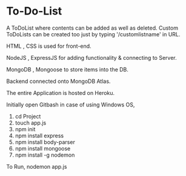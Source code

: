 # To-Do-List
A ToDoList where contents can be added as well as deleted. Custom ToDoLists can be created too just by typing '/customlistname' in URL.

HTML , CSS is used for front-end.

NodeJS , ExpressJS for adding functionality & connecting to Server.

MongoDB , Mongoose to store items into the DB. 

Backend connected onto MongoDB Atlas.

The entire Application is hosted on Heroku.



Initially open Gitbash in case of using Windows OS,

1) cd Project
2) touch app.js
3) npm init
4) npm install express
5) npm install body-parser
6) npm install mongoose
7) npm install -g nodemon

To Run,
nodemon app.js


